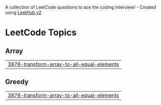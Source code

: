 A collection of LeetCode questions to ace the coding interview! - Created using [LeetHub v2](https://github.com/arunbhardwaj/LeetHub-2.0)
<!---LeetCode Topics Start-->
# LeetCode Topics
## Array
|  |
| ------- |
| [3876-transform-array-to-all-equal-elements](https://github.com/Kanishkjain17/leetcode/tree/master/3876-transform-array-to-all-equal-elements) |
## Greedy
|  |
| ------- |
| [3876-transform-array-to-all-equal-elements](https://github.com/Kanishkjain17/leetcode/tree/master/3876-transform-array-to-all-equal-elements) |
<!---LeetCode Topics End-->